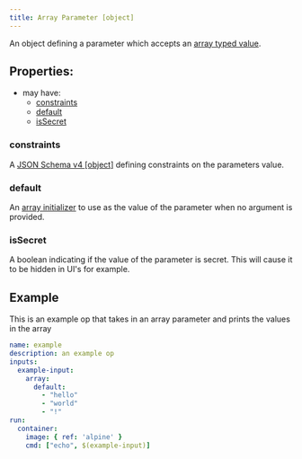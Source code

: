 ```yaml
---
title: Array Parameter [object]
---
```


An object defining a parameter which accepts an [array typed value](../../../types/array.md).

## Properties:
- may have:
  - [constraints](#constraints)
  - [default](#default)
  - [isSecret](#issecret)

### constraints
A [JSON Schema v4 [object]](https://tools.ietf.org/html/draft-wright-json-schema-00) defining constraints on the parameters value.

### default
An [array initializer](../../../types/array.md#initialization) to use as the value of the parameter when no argument is provided.

### isSecret
A boolean indicating if the value of the parameter is secret. This will cause it to be hidden in UI's for example. 

## Example

This is an example op that takes in an array parameter and prints the values in the array

```yaml
name: example
description: an example op
inputs:
  example-input:
    array:
      default:
        - "hello"
        - "world"
        - "!"
run:
  container:
    image: { ref: 'alpine' }
    cmd: ["echo", $(example-input)]
```
